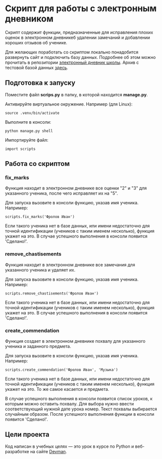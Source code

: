 # Скрипт для работы с электронным дневником

Скрипт содержит функции, предназначенные для исправления плохих оценок в электронном дневникеб удалении замечаний и добавлении хороших отзывов об ученике.

Для желающих поработать со скриптом локально понадобится развернуть сайт и подключить базу данных. Подробнее об этом можно прочитать в репозитории [электронный дневник школы](https://github.com/devmanorg/e-diary/tree/master). Архив с тестовой базой данных [здесь](https://dvmn.org/filer/canonical/1562234129/166/).

## Подготовка к запуску

Поместите файл **scrips.py** в папку, в которой находится **manage.py**.

Активируйте виртуальное окружение. Например (для Linux):
```
source .venv/bin/activate
```

Выполните в консоли: 

```
python manage.py shell 
```
Импортируйте файл: 

```
import scripts 
```

## Работа со скриптом

### fix_marks
Функция находит в электронном дневнике все оценки "2" и "3" для указанного ученика, после чего исправляет их на "5". 

Для запуска вызовите в консоли функцию, указав имя ученика. Например:
```
scripts.fix_marks('Фролов Иван')
```
Если такого ученика нет в базе данных, или имени недостаточно для точной идентификации (учеников с таким именем несколько), функция укажет на это. В случае успешного выполнения в консоли появится 'Сделано!'.
### remove_chastisements
Функция находит в электронном дневнике все замечания для указанного ученика и удаляет их. 

Для запуска вызовите в консоли функцию, указав имя ученика. Например:
```
scripts.remove_chastisements('Фролов Иван')
```
Если такого ученика нет в базе данных, или имени недостаточно для точной идентификации (учеников с таким именем несколько), функция укажет на это. В случае успешного выполнения в консоли появится 'Сделано!'.
### create_commendation
Функция создает в электронном дневнике похвалу для указанного ученика и заданного предмета. 

Для запуска вызовите в консоли функцию, указав имя ученика. Например:
```
scripts.create_commendation('Фролов Иван', 'Музыка')
```
Если такого ученика нет в базе данных, или имени недостаточно для точной идентификации (учеников с таким именем несколько), функция укажет на это. То же самое касается и предмета.

В случае успешного выполнения в консоли появится список уроков, к которым можно оставить похвалу. Для выбора нужно ввести соответствующий нужной дате урока номер. Текст похвалы выбирается случайным образом. После успешного выполнения функции в консоли появится 'Сделано!'.
## Цели проекта

Код написан в учебных целях — это урок в курсе по Python и веб-разработке на сайте [Devman](https://dvmn.org).
